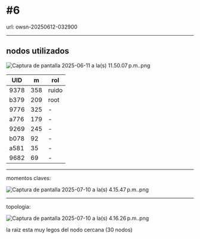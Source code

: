 # #6

url: owsn-20250612-032900

---

## nodos utilizados

![Captura de pantalla 2025-06-11 a la(s) 11.50.07 p.m..png](#6%2022814b98438780a481d5eb8d417e9e2f/Captura_de_pantalla_2025-06-11_a_la(s)_11.50.07_p.m..png)

| UID | m | rol |
| --- | --- | --- |
| 9378 | 358 | ruido |
| b379 | 209 | root |
| 9776 | 325 | - |
| a776 | 179 | - |
| 9269 | 245 | - |
| b078 | 92 | - |
| a581 | 35 | - |
| 9682 | 69 | - |

---

momentos claves:

![Captura de pantalla 2025-07-10 a la(s) 4.15.47 p.m..png](#6%2022814b98438780a481d5eb8d417e9e2f/Captura_de_pantalla_2025-07-10_a_la(s)_4.15.47_p.m..png)

---

topologia:

![Captura de pantalla 2025-07-10 a la(s) 4.16.26 p.m..png](#6%2022814b98438780a481d5eb8d417e9e2f/Captura_de_pantalla_2025-07-10_a_la(s)_4.16.26_p.m..png)

la raiz esta muy legos del nodo cercana (30 nodos)